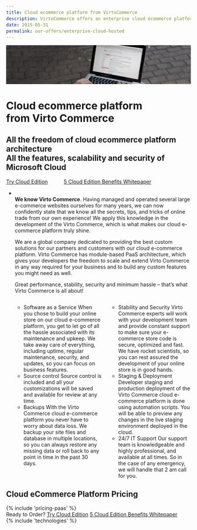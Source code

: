 ```yaml
---
title: Cloud ecommerce platform from VirtoCommerce
description: VirtoCommerce offers an enterprise cloud ecommerce platform designed to expand sales with simple and exciting ecommerce solutions.
date: 2015-05-31
permalink: our-offers/enterprise-cloud-hosted
---
```

<div class="slider">
	<img alt="" src="../assets/images/bg-enterprise.jpg" class="slider-bg">
	<div class="responsive">
		<div class="slider-info">
			<h1 class="slider-title">Cloud ecommerce platform<br />from Virto Commerce </h1>
			<h2 class="slider-descr">
				All the freedom of cloud ecommerce platform architecture<br /> 
				All the features, scalability and security of Microsoft Cloud
			</h2>
			<a class="button fill" href="/contact-us" style="margin-right: 40px;">Try Cloud Edition</a>
			<a class="button fill" href="/download-whitepaper">5 Cloud Edition Benefits Whitepaper</a>
		</div>
	</div>
</div>
<!-- Proposal -->
<div class="roadmap __responsive">
	<ul class="list">
		<li class="list-item">
			<p class="roadmap-descr">
			<br/><b>We know Virto Commerce</b>. Having managed and operated several large e-commerce websites ourselves for many years, we can now confidently state that we know all the secrets, tips, and tricks of online trade from our own experience!  We apply this knowledge in the development of the Virto Commerce, which is what makes our cloud e-commerce platform truly shine.</p>  
			<p class="roadmap-descr">We are a global company dedicated to providing the best custom solutions for our partners and customers with our cloud e-commerce platform. Virto Commerce has module-based PaaS architecture, which gives your developers the freedom to scale and extend Virto Commerce in any way required for your business and to build any custom features you might need as well. </p>
            <p class="roadmap-descr">Great performance, stability, security and minimum hassle – that’s what Virto Commerce is all about!
			</p>
			<div class="columns">
				<div class="column">
					<div class="block">
						<ul class="list">
							<li>
								<span class="title">Software as a Service</span>
								<span class="descr">When you chose to build your online store on our cloud e-commerce platform, you get to let go of all the hassle associated with its maintenance and upkeep. We take away care of everything, including uptime, regular maintenance, security, and updates, so you can focus on business features.</span>
							</li>
							<li>
								<span class="title">Source control</span>
								<span class="descr">Source control is included and all your customizations will be saved and available for review at any time.</span>
							</li>
							<li>
								<span class="title">
									Backups
								</span>
								<span class="descr">With the Virto Commerce cloud e-commerce platform you never have to worry about data loss. We backup your site files and database in multiple locations, so you can always restore any missing data or roll back to any point in time in the past 30 days.</span>
							</li>
						</ul>
					</div>
				</div>
				<div class="column">
					<div class="block">
						<ul class="list">
							<li>
								<span class="title">
									Stability and Security
								</span>
								<span class="descr">Virto Commerce experts will work with your development team and provide constant support to make sure your e-commerce store code is secure, optimized and fast. We have rocket scientists, so you can rest assured the development of your online store is in good hands.
							</li>
							<li>
								<span class="title">Staging & Deployment</span>
								<span class="descr">Developer staging and production deployment of the Virto Commerce cloud e-commerce platform is done using automation scripts. You will be able to preview any changes in the live staging environment deployed in the cloud.</span>
							</li>
							<li>
								<span class="title">
									24/7 IT Support
								</span>
								<span class="descr">Our support team is knowledgeable and highly professional, and available at all times. So in the case of any emergency, we will handle that 2 am call for you.</span>
							</li>
						</ul>
					</div>
				</div>
			</div>
		</li>
	</ul>
</div>
<div class="responsive">
	<h2 class="head-title">Cloud eCommerce Platform Pricing</h2>
	{% include 'pricing-paas' %}
</div>
<div class="try-it">
	<span class="try-it-text">Ready to Order?</span> <a class="button fill" href="/contact-us">Try Cloud Edition</a>
	<a class="button fill" href="/download-whitepaper">5 Cloud Edition Benefits Whitepaper</a>
</div>
{% include 'technologies' %}
